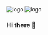 <img src="https://github-readme-stats.vercel.app/api?username=llhuii&show_icons=true" alt="logo" align="left" />
<img src="https://github-readme-stats.vercel.app/api/top-langs/?username=llhuii" alt="logo" align="center"  />


### Hi there 👋

<!--
**llhuii/llhuii** is a ✨ _special_ ✨ repository because its `README.md` (this file) appears on your GitHub profile.

Here are some ideas to get you started:

- 🔭 I’m currently working on ...
- 🌱 I’m currently learning ...
- 👯 I’m looking to collaborate on ...
- 🤔 I’m looking for help with ...
- 💬 Ask me about ...
- 📫 How to reach me: ...
- 😄 Pronouns: ...
- ⚡ Fun fact: ...
-->
